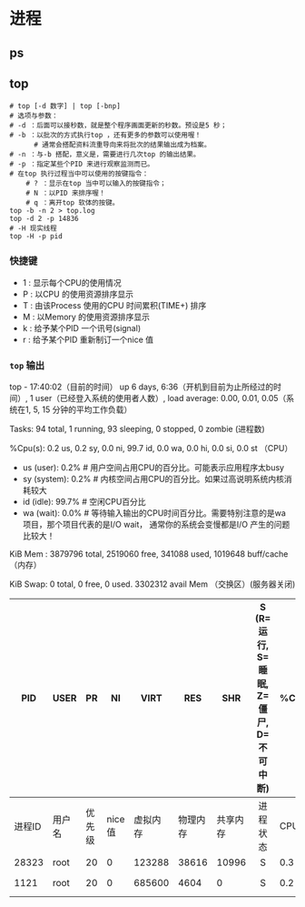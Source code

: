 # 进程

## ps

## top

```shell
# top [-d 数字] | top [-bnp]
# 选项与参数：
# -d ：后面可以接秒数，就是整个程序画面更新的秒数。预设是5 秒；
# -b ：以批次的方式执行top ，还有更多的参数可以使用喔！
      # 通常会搭配资料流重导向来将批次的结果输出成为档案。
# -n ：与-b 搭配，意义是，需要进行几次top 的输出结果。
# -p ：指定某些个PID 来进行观察监测而已。
# 在top 执行过程当中可以使用的按键指令：
	# ? ：显示在top 当中可以输入的按键指令；
	# N ：以PID 来排序喔！
	# q ：离开top 软体的按键。
top -b -n 2 > top.log
top -d 2 -p 14836
# -H 现实线程
top -H -p pid
```

### 快捷键

- 1 :  显示每个CPU的使用情况
- P : 以CPU 的使用资源排序显示
- T : 由该Process 使用的CPU 时间累积(TIME+) 排序
- M : 以Memory 的使用资源排序显示
- k : 给予某个PID 一个讯号(signal)
- r : 给予某个PID 重新制订一个nice 值

### `top` 输出

<div>
<p>
top - 17:40:02（目前的时间） up 6 days, 6:36（开机到目前为止所经过的时间）, 1 user（已经登入系统的使用者人数）, load average: 0.00, 0.01, 0.05（系统在1, 5, 15 分钟的平均工作负载）
</p>
<p>
Tasks:  94 total, 1 running, 93 sleeping, 0 stopped, 0 zombie (进程数)
</p>
<p>
%Cpu(s):  0.2 us, 0.2 sy, 0.0 ni, 99.7 id, 0.0 wa, 0.0 hi, 0.0 si, 0.0 st （CPU）

- us (user): 0.2%     # 用户空间占用CPU的百分比。可能表示应用程序太busy
- sy (system): 0.2%   # 内核空间占用CPU的百分比。如果过高说明系统内核消耗较大
- id (idle): 99.7%    # 空闲CPU百分比
- wa (wait): 0.0%     # 等待输入输出的CPU时间百分比。需要特别注意的是wa 项目，那个项目代表的是I/O wait， 通常你的系统会变慢都是I/O 产生的问题比较大！
</p>
<p>
KiB Mem : 3879796 total, 2519060 free, 341088 used, 1019648 buff/cache （内存）
</p>
<p>
KiB Swap:        0 total, 0 free, 0 used. 3302312 avail Mem （交换区）(服务器关闭)
</p>
</div>

| PID   | USER | PR  | NI    | VIRT   | RES   | SHR   | S (R=运行, S=睡眠, Z=僵尸, D=不可中断) | %CPU | %MEM  | TIME+   | COMMAND        |
|-------|------|-----|-------|--------|-------|-------|:----------------------------:|------|-------|---------|----------------|
| 进程ID  | 用户名  | 优先级 | nice值 | 虚拟内存   | 物理内存  | 共享内存  |             进程状态             | CPU  | 内存占用率 | 运行时间    | 进程名称           |
| 28323 | root | 20  | 0     | 123288 | 38616 | 10996 |              S               | 0.3  | 1.0   | 7:16.66 | python         |
| 1121  | root | 20  | 0     | 685600 | 4604  | 0     |              S               | 0.2  | 0.3   | 1:40.76 | aliyun-service | 
